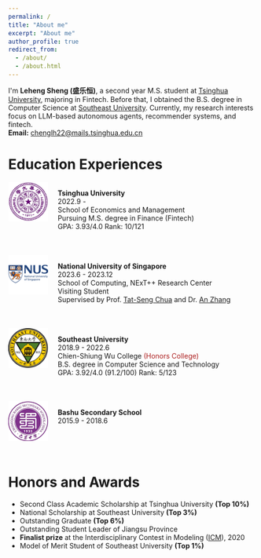 ```yaml
---
permalink: /
title: "About me"
excerpt: "About me"
author_profile: true
redirect_from: 
  - /about/
  - /about.html
---
```


I'm **Leheng Sheng (盛乐恒)**, a second year M.S. student at <a href="https://www.tsinghua.edu.cn/en/">Tsinghua University</a>, majoring in Fintech. Before that, I obtained the B.S. degree in Computer Science at <a href="https://www.seu.edu.cn/english/main.htm">Southeast University</a>. Currently, my research interests focus on LLM-based autonomous agents, recommender systems, and fintech.  
**Email:** chenglh22@mails.tsinghua.edu.cn


# Education Experiences

<div style="display: flex; flex-direction: column; margin-bottom: 50px;">

  <!-- 第一组图片和段落 -->
  <div style="display: flex; align-items: flex-start;">
    <!-- 图片部分（1/3） -->
    <div style="flex: 1;">
      <img src="images/about/qinghua.png" style="width: 100%; height: auto;">
    </div>
    <!-- 文字部分（2/3） -->
    <div style="flex: 5; padding-left: 20px;">
      <p style="margin-bottom: 50px;"><strong>Tsinghua University</strong><br>
      2022.9 - <br>
      School of Economics and Management<br>
      Pursuing M.S. degree in Finance (Fintech)<br>
      GPA: 3.93/4.0 Rank: 10/121<br>
      </p>
    </div>
  </div>
  <!-- 第二组图片和段落 -->
  <div style="display: flex; align-items: flex-start;">
    <!-- 图片部分（1/3） -->
    <div style="flex: 1;">
      <img src="images/about/nus.png" style="width: 100%; height: auto;">
    </div>
    <!-- 文字部分（2/3） -->
    <div style="flex: 5; padding-left: 20px;">
      <p style="margin-bottom: 50px;"><strong>National University of Singapore</strong><br>
      2023.6 - 2023.12<br>
      School of Computing, NExT++ Research Center<br>
      Visiting Student<br>
      Supervised by Prof. <a href="https://www.chuatatseng.com/">Tat-Seng Chua</a> and Dr. <a href="https://anzhang314.github.io/">An Zhang</a> <br>
      </p>
    </div>
  </div>
  <!-- 第三组图片和段落 -->
  <div style="display: flex; align-items: flex-start;">
    <!-- 图片部分（1/3） -->
    <div style="flex: 1;">
      <img src="images/about/dongnan.png" style="width: 100%; height: auto;">
    </div>
    <!-- 文字部分（2/3） -->
    <div style="flex: 5; padding-left: 20px;">
      <p style="margin-bottom: 50px;"><strong>Southeast University</strong><br>
      2018.9 - 2022.6<br>
      Chien-Shiung Wu College <span style="color: #AC1F1F;">(Honors College)</span><br>
      B.S. degree in Computer Science and Technology<br>
      GPA: 3.92/4.0 (91.2/100) Rank: 5/123<br>
    </p>
    </div>
  </div>
  <!-- 第四组图片和段落 -->
  <div style="display: flex; align-items: flex-start;">
    <!-- 图片部分（1/3） -->
    <div style="flex: 1;">
      <img src="images/about/bashu.png" style="width: 100%; height: auto;">
    </div>
    <!-- 文字部分（2/3） -->
    <div style="flex: 5; padding-left: 20px;">
      <p style="margin-bottom: 50px;"><strong>Bashu Secondary School</strong><br>
      2015.9 - 2018.6<br>
    </p>
    </div>
  </div>

</div>



# Honors and Awards
- Second Class Academic Scholarship at Tsinghua University <strong>(Top 10%)</strong>
-	National Scholarship at Southeast University <strong>(Top 3%)</strong>
- Outstanding Graduate <strong>(Top 6%)</strong>
- Outstanding Student Leader of Jiangsu Province
-	<strong>Finalist prize</strong> at the Interdisciplinary Contest in Modeling (<a href="https://www.comap.com/contests/mcm-icm">ICM</a>), 2020
- Model of Merit Student of Southeast University <strong>(Top 1%)</strong>

<script type='text/javascript' id='clustrmaps' src='//cdn.clustrmaps.com/map_v2.js?cl=ffffff&w=a&t=tt&d=NgWdSqXOPgD200kcey44_LhAKW6WH0tqNVGK5F3SFxs&cmo=eda6a6&cmn=ff9d2e&co=2d90ad'></script>
<!-- {% include base_path %} -->

